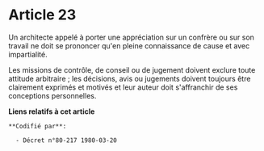 # Article 23

Un architecte appelé à porter une appréciation sur un confrère ou sur son travail ne doit se prononcer qu'en pleine
connaissance de cause et avec impartialité.

Les missions de contrôle, de conseil ou de jugement doivent exclure toute attitude arbitraire ; les décisions, avis ou
jugements doivent toujours être clairement exprimés et motivés et leur auteur doit s'affranchir de ses conceptions
personnelles.

**Liens relatifs à cet article**

	**Codifié par**:

	  - Décret n°80-217 1980-03-20
